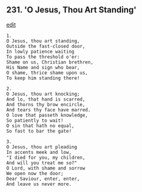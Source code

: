 
## 231.  'O Jesus, Thou Art Standing'
[edit](https://docs.google.com/document/d/1s0WbUO6yDCyx1EjBRfX-WCjVVfhzj3zC/edit?mode=html)




    1.
    O Jesus, thou art standing, 
    Outside the fast-closed door, 
    In lowly patience waiting 
    To pass the threshold o'er: 
    Shame on us, Christian brethren, 
    His Name and sign who bear, 
    O shame, thrice shame upon us, 
    To keep him standing there! 

    2.
    O Jesus, thou art knocking; 
    And lo, that hand is scarred, 
    And thorns thy brow encircle, 
    And tears thy face have marred. 
    O love that passeth knowledge, 
    So patiently to wait! 
    O sin that hath no equal, 
    So fast to bar the gate! 

    3.
    O Jesus, thou art pleading 
    In accents meek and low, 
    "I died for you, my children, 
    And will you treat me so?" 
    O Lord, with shame and sorrow 
    We open now the door; 
    Dear Saviour, enter, enter, 
    And leave us never more.
